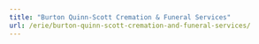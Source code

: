 ```yaml
---
title: "Burton Quinn-Scott Cremation & Funeral Services"
url: /erie/burton-quinn-scott-cremation-and-funeral-services/
---
```

